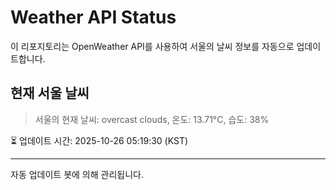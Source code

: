 
# Weather API Status

이 리포지토리는 OpenWeather API를 사용하여 서울의 날씨 정보를 자동으로 업데이트합니다.

## 현재 서울 날씨
> 서울의 현재 날씨: overcast clouds, 온도: 13.71°C, 습도: 38%

⏳ 업데이트 시간: 2025-10-26 05:19:30 (KST)

---
자동 업데이트 봇에 의해 관리됩니다.
